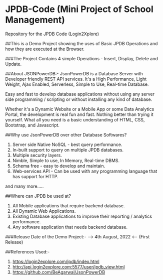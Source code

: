# JPDB-Code (Mini Project of School Management)
Repository for the JPDB Code (Login2Xplore)

##This is a Demo Project showing the uses of Basic JPDB Operations and how they are executed at the Browser.

###The Project Contains 4 simple Operations - Insert, Display, Delete and Update.

##About JSONPowerDB:-
JsonPowerDB is a Database Server with Developer friendly REST API services. It's a High Performance, Light Weight, Ajax Enabled, Serverless, Simple to Use, Real-time Database.

Easy and fast to develop database applications without using any server side programming / scripting or without installing any kind of database.

Whether it's a Dynamic Website or a Mobile App or some Data Analytics Portal, the development is real fun and fast. Nothing better than trying it yourself. What all you need is a basic understanding of HTML, CSS, Bootstrap, and Javascript.

##Why use JsonPowerDB over other Database Softwares?

1. Server side Native NoSQL - best query performance.
2. In-built support to query on multiple JPDB databases.
3. Multiple security layers.
4. Nimble, Simple to use, In Memory, Real-time DBMS.
5. Schema free - easy to develop and maintain.
6. Web-services API - Can be used with any programming language that has support for HTTP.

and many more.....

##Where can JPDB be used at?

1. All Mobile applications that require backend database.
2. All Dynamic Web Applications.
3. Existing Database applications to improve their reporting / analytics performance.
4. Any software application that needs backend database.


###Release Date of the Demo Project:-
--> 4th August, 2022 <--
(First Release)

##References Used:-

1. https://login2explore.com/jpdb/index.html
2. http://api.login2explore.com:5577/user/jpdb_view.html 
3. https://github.com/BeAgarwal/JsonPowerDB
